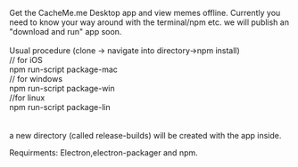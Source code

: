 Get the CacheMe.me Desktop app and view memes offline. Currently you need to know your way around with the terminal/npm 
etc. we will publish an "download and run" app soon. 
<br>
<br>
Usual procedure (clone -> navigate into directory->npm install) <br>
// for iOS<br>
npm run-script package-mac <br>
// for windows<br>
npm run-script package-win <br>
//for linux<br>
npm run-script package-lin 
<br><br><br>
a new directory (called release-builds) will be created with the app inside.


Requirments: Electron,electron-packager and npm. 


